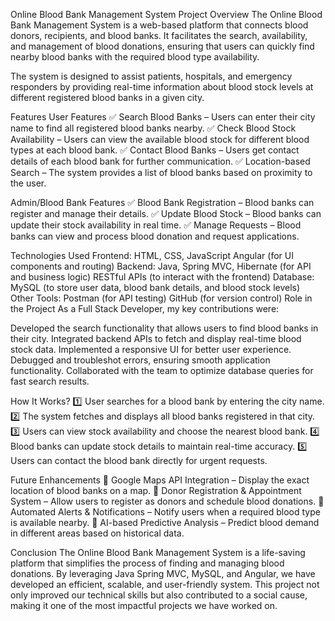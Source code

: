 Online Blood Bank Management System
Project Overview
The Online Blood Bank Management System is a web-based platform that connects blood donors, recipients, and blood banks. It facilitates the search, availability, and management of blood donations, ensuring that users can quickly find nearby blood banks with the required blood type availability.

The system is designed to assist patients, hospitals, and emergency responders by providing real-time information about blood stock levels at different registered blood banks in a given city.

Features
User Features
✅ Search Blood Banks – Users can enter their city name to find all registered blood banks nearby.
✅ Check Blood Stock Availability – Users can view the available blood stock for different blood types at each blood bank.
✅ Contact Blood Banks – Users get contact details of each blood bank for further communication.
✅ Location-based Search – The system provides a list of blood banks based on proximity to the user.

Admin/Blood Bank Features
✅ Blood Bank Registration – Blood banks can register and manage their details.
✅ Update Blood Stock – Blood banks can update their stock availability in real time.
✅ Manage Requests – Blood banks can view and process blood donation and request applications.

Technologies Used
Frontend:
HTML, CSS, JavaScript
Angular (for UI components and routing)
Backend:
Java, Spring MVC, Hibernate (for API and business logic)
RESTful APIs (to interact with the frontend)
Database:
MySQL (to store user data, blood bank details, and blood stock levels)
Other Tools:
Postman (for API testing)
GitHub (for version control)
Role in the Project
As a Full Stack Developer, my key contributions were:

Developed the search functionality that allows users to find blood banks in their city.
Integrated backend APIs to fetch and display real-time blood stock data.
Implemented a responsive UI for better user experience.
Debugged and troubleshot errors, ensuring smooth application functionality.
Collaborated with the team to optimize database queries for fast search results.

How It Works?
1️⃣ User searches for a blood bank by entering the city name.
2️⃣ The system fetches and displays all blood banks registered in that city.
3️⃣ Users can view stock availability and choose the nearest blood bank.
4️⃣ Blood banks can update stock details to maintain real-time accuracy.
5️⃣ Users can contact the blood bank directly for urgent requests.

Future Enhancements
🔹 Google Maps API Integration – Display the exact location of blood banks on a map.
🔹 Donor Registration & Appointment System – Allow users to register as donors and schedule blood donations.
🔹 Automated Alerts & Notifications – Notify users when a required blood type is available nearby.
🔹 AI-based Predictive Analysis – Predict blood demand in different areas based on historical data.

Conclusion
The Online Blood Bank Management System is a life-saving platform that simplifies the process of finding and managing blood donations. By leveraging Java Spring MVC, MySQL, and Angular, we have developed an efficient, scalable, and user-friendly system. This project not only improved our technical skills but also contributed to a social cause, making it one of the most impactful projects we have worked on.

